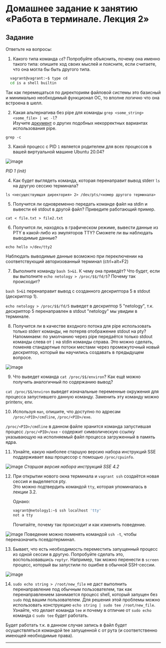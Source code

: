 # Домашнее задание к занятию «Работа в терминале. Лекция 2»

## Задание

Ответьте на вопросы:

1. Какого типа команда `cd`? Попробуйте объяснить, почему она именно такого типа: опишите ход своих мыслей и поясните, если считаете, что она могла бы быть другого типа.

 ```bash
   vagrant@vagrant:~$ type cd
   cd is a shell builtin
   ```
Так как перемещаться по директориям файловой системы это базисный и минимально необходимый функционал ОС, то вполне логично что она встроена в шелл.

2. Какая альтернатива без pipe для команды `grep <some_string> <some_file> | wc -l`?   
	Изучите [документ](http://www.smallo.ruhr.de/award.html) о других подобных некорректных вариантах использования pipe.
```
grep -c
```

3. Какой процесс с PID `1` является родителем для всех процессов в вашей виртуальной машине Ubuntu 20.04?

![image](https://user-images.githubusercontent.com/75835363/221348071-342d5594-b2bc-4574-a662-abf14f9c846e.png)

*PID 1 (init)*

4. Как будет выглядеть команда, которая перенаправит вывод stderr `ls` на другую сессию терминала?

```
ls <несуществующая директория> 2> /dev/pts/<номер другого терминала>
```

5. Получится ли одновременно передать команде файл на stdin и вывести её stdout в другой файл? Приведите работающий пример.

```
cat < file.txt > file2.txt
```

6. Получится ли, находясь в графическом режиме, вывести данные из PTY в какой-либо из эмуляторов TTY? Сможете ли вы наблюдать выводимые данные?

```
echo hello >/dev/tty2
```
Наблюдать выводимые данные возможно при переключении на соответствующий авторизованный терминал (ctrl+alt+F2)

7. Выполните команду `bash 5>&1`. К чему она приведёт? Что будет, если вы выполните `echo netology > /proc/$$/fd/5`? Почему так происходит?

`bash 5>&1` перенаправит вывод с созданного дескриптора 5 в stdout (дескриптор 1).

`echo netology > /proc/$$/fd/5` выведет в дескриптор 5 "netology", т.к. дескриптор 5 перенаправлен в stdout "netology" мы увидим в терминале.

8. Получится ли в качестве входного потока для pipe использовать только stderr команды, не потеряв отображение stdout на pty?  
	Напоминаем: по умолчанию через pipe передаётся только stdout команды слева от `|` на stdin команды справа.
Это можно сделать, поменяв стандартные потоки местами через промежуточный новый дескриптор, который вы научились создавать в предыдущем вопросе.

![image](https://user-images.githubusercontent.com/75835363/221357576-1749018b-3252-459b-bf8f-d88f89e19562.png)


9. Что выведет команда `cat /proc/$$/environ`? Как ещё можно получить аналогичный по содержанию вывод?

`cat /proc/$$/environ` выведет изначальные переменные окружения для процесса запустившего данную команду.
Заменить эту команду можно printenv, env.


10. Используя `man`, опишите, что доступно по адресам `/proc/<PID>/cmdline`, `/proc/<PID>/exe`.

`/proc/<PID>/cmdline` в данном файле хранится команда запустившая процесс 
`/proc/<PID>/exe` - содержит символическую ссылку указывающую на исполняемый файл процесса загруженный в память ядра.

11. Узнайте, какую наиболее старшую версию набора инструкций SSE поддерживает ваш процессор с помощью `/proc/cpuinfo`.

![image](https://user-images.githubusercontent.com/75835363/221358220-2c4ac9ea-e10c-4f3e-9945-3d724bf35f60.png)
*Старшая версия набора инструкций SSE 4.2*

12. При открытии нового окна терминала и `vagrant ssh` создаётся новая сессия и выделяется pty.  
	Это можно подтвердить командой `tty`, которая упоминалась в лекции 3.2.  
	
	Однако:

    ```bash
	vagrant@netology1:~$ ssh localhost 'tty'
	not a tty
    ```

	Почитайте, почему так происходит и как изменить поведение.
	
  ![image](https://user-images.githubusercontent.com/75835363/221358817-5505ac7d-15a6-440d-993f-8edc76711b6c.png)
Поведение можно поменять командой `ssh -t`, чтобы переназначить псевдотерминал.
  
13. Бывает, что есть необходимость переместить запущенный процесс из одной сессии в другую. Попробуйте сделать это, воспользовавшись `reptyr`. Например, так можно перенести в `screen` процесс, который вы запустили по ошибке в обычной SSH-сессии.

![image](https://user-images.githubusercontent.com/75835363/221362455-7f7e81db-5df0-49c7-af2b-2c4add8e69ad.png)


14. `sudo echo string > /root/new_file` не даст выполнить перенаправление под обычным пользователем, так как перенаправлением занимается процесс shell, который запущен без `sudo` под вашим пользователем. Для решения этой проблемы можно использовать конструкцию `echo string | sudo tee /root/new_file`. Узнайте, что делает команда `tee` и почему в отличие от `sudo echo` команда с `sudo tee` будет работать.

Будет работать т.к. в данном случае запись в файл будет осуществляться командой tee запущенной c от рута (и соответственно имеющей необходимые права).

----
